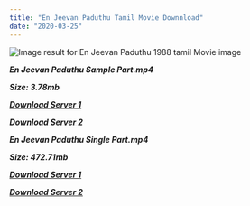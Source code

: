 ```yaml
---
title: "En Jeevan Paduthu Tamil Movie Downnload"
date: "2020-03-25"
---
```


![Image result for En Jeevan Paduthu 1988 tamil Movie image](https://i2.cinestaan.com/image-bank/1500-1500/81001-82000/81048.jpg)

**_En Jeevan Paduthu Sample Part.mp4_**

**_Size: 3.78mb_**

**_[Download Server 1](http://b2.wetransfer.vip/files/{6f622526c29ee360cda5b2e87a916054ceacd5b4cb5e41dd1b031440e2d63f02}20Actor{6f622526c29ee360cda5b2e87a916054ceacd5b4cb5e41dd1b031440e2d63f02}20Hits{6f622526c29ee360cda5b2e87a916054ceacd5b4cb5e41dd1b031440e2d63f02}20Collection/Karthik{6f622526c29ee360cda5b2e87a916054ceacd5b4cb5e41dd1b031440e2d63f02}20Movies{6f622526c29ee360cda5b2e87a916054ceacd5b4cb5e41dd1b031440e2d63f02}20Collections/En{6f622526c29ee360cda5b2e87a916054ceacd5b4cb5e41dd1b031440e2d63f02}20Jeevan{6f622526c29ee360cda5b2e87a916054ceacd5b4cb5e41dd1b031440e2d63f02}20Paduthu{6f622526c29ee360cda5b2e87a916054ceacd5b4cb5e41dd1b031440e2d63f02}20(1988)/En{6f622526c29ee360cda5b2e87a916054ceacd5b4cb5e41dd1b031440e2d63f02}20Jeevan{6f622526c29ee360cda5b2e87a916054ceacd5b4cb5e41dd1b031440e2d63f02}20Paduthu{6f622526c29ee360cda5b2e87a916054ceacd5b4cb5e41dd1b031440e2d63f02}20{6f622526c29ee360cda5b2e87a916054ceacd5b4cb5e41dd1b031440e2d63f02}20Sample{6f622526c29ee360cda5b2e87a916054ceacd5b4cb5e41dd1b031440e2d63f02}20HD.mp4)_**

**_[Download Server 2](http://b2.wetransfer.vip/files/{6f622526c29ee360cda5b2e87a916054ceacd5b4cb5e41dd1b031440e2d63f02}20Actor{6f622526c29ee360cda5b2e87a916054ceacd5b4cb5e41dd1b031440e2d63f02}20Hits{6f622526c29ee360cda5b2e87a916054ceacd5b4cb5e41dd1b031440e2d63f02}20Collection/Karthik{6f622526c29ee360cda5b2e87a916054ceacd5b4cb5e41dd1b031440e2d63f02}20Movies{6f622526c29ee360cda5b2e87a916054ceacd5b4cb5e41dd1b031440e2d63f02}20Collections/En{6f622526c29ee360cda5b2e87a916054ceacd5b4cb5e41dd1b031440e2d63f02}20Jeevan{6f622526c29ee360cda5b2e87a916054ceacd5b4cb5e41dd1b031440e2d63f02}20Paduthu{6f622526c29ee360cda5b2e87a916054ceacd5b4cb5e41dd1b031440e2d63f02}20(1988)/En{6f622526c29ee360cda5b2e87a916054ceacd5b4cb5e41dd1b031440e2d63f02}20Jeevan{6f622526c29ee360cda5b2e87a916054ceacd5b4cb5e41dd1b031440e2d63f02}20Paduthu{6f622526c29ee360cda5b2e87a916054ceacd5b4cb5e41dd1b031440e2d63f02}20{6f622526c29ee360cda5b2e87a916054ceacd5b4cb5e41dd1b031440e2d63f02}20Sample{6f622526c29ee360cda5b2e87a916054ceacd5b4cb5e41dd1b031440e2d63f02}20HD.mp4)_**

**_En Jeevan Paduthu Single Part.mp4_**

**_Size: 472.71mb_**

**_[Download Server 1](http://b2.wetransfer.vip/files/{6f622526c29ee360cda5b2e87a916054ceacd5b4cb5e41dd1b031440e2d63f02}20Actor{6f622526c29ee360cda5b2e87a916054ceacd5b4cb5e41dd1b031440e2d63f02}20Hits{6f622526c29ee360cda5b2e87a916054ceacd5b4cb5e41dd1b031440e2d63f02}20Collection/Karthik{6f622526c29ee360cda5b2e87a916054ceacd5b4cb5e41dd1b031440e2d63f02}20Movies{6f622526c29ee360cda5b2e87a916054ceacd5b4cb5e41dd1b031440e2d63f02}20Collections/En{6f622526c29ee360cda5b2e87a916054ceacd5b4cb5e41dd1b031440e2d63f02}20Jeevan{6f622526c29ee360cda5b2e87a916054ceacd5b4cb5e41dd1b031440e2d63f02}20Paduthu{6f622526c29ee360cda5b2e87a916054ceacd5b4cb5e41dd1b031440e2d63f02}20(1988)/En{6f622526c29ee360cda5b2e87a916054ceacd5b4cb5e41dd1b031440e2d63f02}20Jeevan{6f622526c29ee360cda5b2e87a916054ceacd5b4cb5e41dd1b031440e2d63f02}20Paduthu{6f622526c29ee360cda5b2e87a916054ceacd5b4cb5e41dd1b031440e2d63f02}20{6f622526c29ee360cda5b2e87a916054ceacd5b4cb5e41dd1b031440e2d63f02}20Single{6f622526c29ee360cda5b2e87a916054ceacd5b4cb5e41dd1b031440e2d63f02}20Part{6f622526c29ee360cda5b2e87a916054ceacd5b4cb5e41dd1b031440e2d63f02}20HD.mp4)_**

**_[Download Server 2](http://b2.wetransfer.vip/files/{6f622526c29ee360cda5b2e87a916054ceacd5b4cb5e41dd1b031440e2d63f02}20Actor{6f622526c29ee360cda5b2e87a916054ceacd5b4cb5e41dd1b031440e2d63f02}20Hits{6f622526c29ee360cda5b2e87a916054ceacd5b4cb5e41dd1b031440e2d63f02}20Collection/Karthik{6f622526c29ee360cda5b2e87a916054ceacd5b4cb5e41dd1b031440e2d63f02}20Movies{6f622526c29ee360cda5b2e87a916054ceacd5b4cb5e41dd1b031440e2d63f02}20Collections/En{6f622526c29ee360cda5b2e87a916054ceacd5b4cb5e41dd1b031440e2d63f02}20Jeevan{6f622526c29ee360cda5b2e87a916054ceacd5b4cb5e41dd1b031440e2d63f02}20Paduthu{6f622526c29ee360cda5b2e87a916054ceacd5b4cb5e41dd1b031440e2d63f02}20(1988)/En{6f622526c29ee360cda5b2e87a916054ceacd5b4cb5e41dd1b031440e2d63f02}20Jeevan{6f622526c29ee360cda5b2e87a916054ceacd5b4cb5e41dd1b031440e2d63f02}20Paduthu{6f622526c29ee360cda5b2e87a916054ceacd5b4cb5e41dd1b031440e2d63f02}20{6f622526c29ee360cda5b2e87a916054ceacd5b4cb5e41dd1b031440e2d63f02}20Single{6f622526c29ee360cda5b2e87a916054ceacd5b4cb5e41dd1b031440e2d63f02}20Part{6f622526c29ee360cda5b2e87a916054ceacd5b4cb5e41dd1b031440e2d63f02}20HD.mp4)_**
